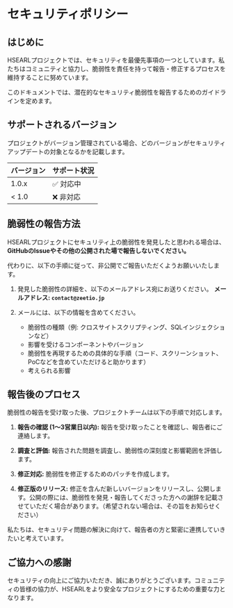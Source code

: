 # セキュリティポリシー

## はじめに

HSEARLプロジェクトでは、セキュリティを最優先事項の一つとしています。私たちはコミュニティと協力し、脆弱性を責任を持って報告・修正するプロセスを維持することに努めています。

このドキュメントでは、潜在的なセキュリティ脆弱性を報告するためのガイドラインを定めます。

## サポートされるバージョン

プロジェクトがバージョン管理されている場合、どのバージョンがセキュリティアップデートの対象となるかを記載します。

| バージョン | サポート状況     |
| ---------- | ---------------- |
| 1.0.x      | :white_check_mark: 対応中 |
| < 1.0      | :x: 非対応       |

## 脆弱性の報告方法

HSEARLプロジェクトにセキュリティ上の脆弱性を発見したと思われる場合は、**GitHubのIssueやその他の公開された場で報告しないでください。**

代わりに、以下の手順に従って、非公開でご報告いただくようお願いいたします。

1.  発見した脆弱性の詳細を、以下のメールアドレス宛にお送りください。
    **メールアドレス: `contact@zeetio.jp`** 

2.  メールには、以下の情報を含めてください。
    * 脆弱性の種類（例: クロスサイトスクリプティング、SQLインジェクションなど）
    * 影響を受けるコンポーネントやバージョン
    * 脆弱性を再現するための具体的な手順（コード、スクリーンショット、PoCなどを含めていただけると助かります）
    * 考えられる影響

## 報告後のプロセス

脆弱性の報告を受け取った後、プロジェクトチームは以下の手順で対応します。

1.  **報告の確認 (1〜3営業日以内):**
    報告を受け取ったことを確認し、報告者にご連絡します。

2.  **調査と評価:**
    報告された問題を調査し、脆弱性の深刻度と影響範囲を評価します。

3.  **修正対応:**
    脆弱性を修正するためのパッチを作成します。

4.  **修正版のリリース:**
    修正を含んだ新しいバージョンをリリースし、公開します。公開の際には、脆弱性を発見・報告してくださった方への謝辞を記載させていただく場合があります。（希望されない場合は、その旨をお知らせください）

私たちは、セキュリティ問題の解決に向けて、報告者の方と緊密に連携していきたいと考えています。

## ご協力への感謝

セキュリティの向上にご協力いただき、誠にありがとうございます。コミュニティの皆様の協力が、HSEARLをより安全なプロジェクトにするための重要な力となります。
